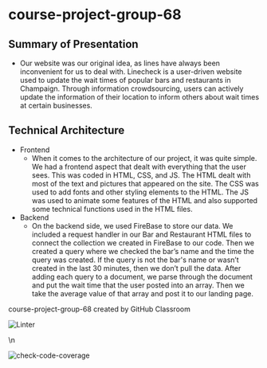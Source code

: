 # course-project-group-68

## Summary of Presentation
* Our website was our original idea, as lines have always been inconvenient for us to deal with. Linecheck is a user-driven website used to update the wait times of popular bars and restaurants in Champaign. Through information crowdsourcing, users can actively update the information of their location to inform others about wait times at certain businesses.

## Technical Architecture
* Frontend
  * When it comes to the architecture of our project, it was quite simple. We had a frontend aspect that dealt with everything that the user sees. This was coded in HTML, CSS, and JS. The HTML dealt with most of the text and pictures that appeared on the site. The CSS was used to add fonts and other styling elements to the HTML. The JS was used to animate some features of the HTML and also supported some technical functions used in the HTML files.
* Backend
  * On the backend side, we used FireBase to store our data. We included a request handler in our Bar and Restaurant HTML files to connect the collection we created in FireBase to our code. Then we created a query where we checked the bar’s name and the time the query was created. If the query is not the bar's name or wasn’t created in the last 30 minutes, then we don’t pull the data. After adding each query to a document, we parse through the document and put the wait time that the user posted into an array. Then we take the average value of that array and post it to our landing page. 



course-project-group-68 created by GitHub Classroom

![Linter](https://github.com/CS222-UIUC/course-project-group-68/actions/workflows/super-linter.yml/badge.svg)

<!-- Pytest Coverage Comment:Begin -->
\n<!-- Pytest Coverage Comment:End -->

![check-code-coverage](https://img.shields.io/badge/code--coverage-100%25-brightgreen)

